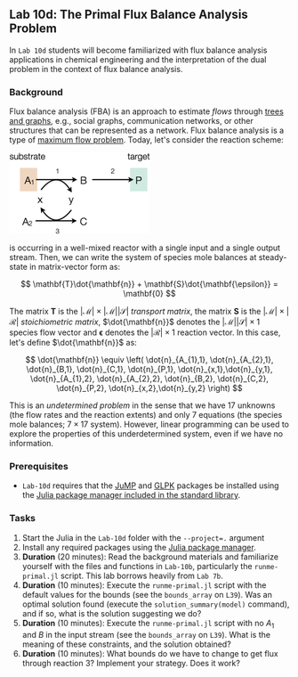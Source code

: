 ## Lab 10d: The Primal Flux Balance Analysis Problem
In `Lab 10d` students will become familiarized with flux balance analysis applications in chemical engineering and the interpretation of the dual problem in the context of flux balance analysis. 

### Background
Flux balance analysis (FBA) is an approach to estimate _flows_ through [trees and graphs](https://varnerlab.github.io/CHEME-1800-Computing-Book/unit-2-data/trees.html#trees), e.g., social graphs, communication networks, or other structures that can be represented as a network. Flux balance analysis is a type of [maximum flow problem](https://en.wikipedia.org/wiki/Maximum_flow_problem).  Today, let's consider the reaction scheme:

![alt text](./figs/Fig-FBA-ToyNetwork.png)

is occurring in a well-mixed reactor with a single input and a single output stream. Then, we can write the system of species mole balances at steady-state in matrix-vector form as:

$$
\mathbf{T}\dot{\mathbf{n}} + \mathbf{S}\dot{\mathbf{\epsilon}} = \mathbf{0}
$$


The matrix $\mathbf{T}$ is the $|\mathcal{M}| \times |\mathcal{M}||\mathcal{S}|$ _transport matrix_, the matrix $\mathbf{S}$ is the $|\mathcal{M}| \times |\mathcal{R}|$ _stoichiometric matrix_, $\dot{\mathbf{n}}$ denotes the $|\mathcal{M}||\mathcal{S}| \times {1}$ species flow vector and $\mathbf{\epsilon}$ denotes the $|\mathcal{R}| \times {1}$ reaction vector. In this case, let's define $\dot{\mathbf{n}}$ as:

$$
\dot{\mathbf{n}} \equiv
\left(
    \dot{n}_{A_{1},1}, \dot{n}_{A_{2},1}, \dot{n}_{B,1}, \dot{n}_{C,1}, \dot{n}_{P,1}, \dot{n}_{x,1},\dot{n}_{y,1},
    \dot{n}_{A_{1},2}, \dot{n}_{A_{2},2}, \dot{n}_{B,2}, \dot{n}_{C,2}, \dot{n}_{P,2}, \dot{n}_{x,2},\dot{n}_{y,2}
\right)
$$

This is an _undetermined problem_ in the sense that we have 17 unknowns (the flow rates and the reaction extents) and only 7 equations (the species mole balances; $7\times{17}$ system). However, linear programming can be used to explore the properties of this underdetermined system, even if we have no information.

### Prerequisites
* `Lab-10d` requires that the [JuMP](https://jump.dev/JuMP.jl/stable/) and [GLPK](https://github.com/jump-dev/GLPK.jl) packages be installed using the [Julia package manager included in the standard library](https://docs.julialang.org/en/v1/stdlib/Pkg/).

### Tasks
1. Start the Julia in the `Lab-10d` folder with the `--project=.` argument
1. Install any required packages using the [Julia package manager](https://docs.julialang.org/en/v1/stdlib/Pkg/).
1. __Duration__ (20 minutes): Read the background materials and familiarize yourself with the files and functions in `Lab-10b`, particularly the `runme-primal.jl` script. This lab borrows heavily from `Lab 7b`.
1. __Duration__ (10 minutes): Execute the `runme-primal.jl` script with the default values for the bounds (see the `bounds_array` on `L39`). Was an optimal solution found (execute the `solution_summary(model)` command), and if so, what is the solution suggesting we do?
1. __Duration__ (10 minutes): Execute the `runme-primal.jl` script with no $A_{1}$ and $B$ in the input stream (see the `bounds_array` on `L39`). What is the meaning of these constraints, and the solution obtained?
1. __Duration__ (10 minutes): What bounds do we have to change to get flux through reaction 3? Implement your strategy. Does it work?

